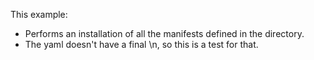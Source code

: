 This example:
- Performs an installation of all the manifests defined in the directory.
- The yaml doesn't have a final \n, so this is a test for that.
